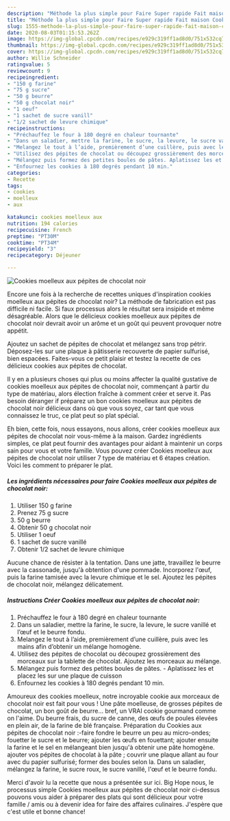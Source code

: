 ```yaml
---
description: "Méthode la plus simple pour Faire Super rapide Fait maison Cookies moelleux aux pépites de chocolat noir"
title: "Méthode la plus simple pour Faire Super rapide Fait maison Cookies moelleux aux pépites de chocolat noir"
slug: 1555-methode-la-plus-simple-pour-faire-super-rapide-fait-maison-cookies-moelleux-aux-pepites-de-chocolat-noir
date: 2020-08-03T01:15:53.262Z
image: https://img-global.cpcdn.com/recipes/e929c319ff1ad8d0/751x532cq70/cookies-moelleux-aux-pepites-de-chocolat-noir-photo-principale-de-la-recette.jpg
thumbnail: https://img-global.cpcdn.com/recipes/e929c319ff1ad8d0/751x532cq70/cookies-moelleux-aux-pepites-de-chocolat-noir-photo-principale-de-la-recette.jpg
cover: https://img-global.cpcdn.com/recipes/e929c319ff1ad8d0/751x532cq70/cookies-moelleux-aux-pepites-de-chocolat-noir-photo-principale-de-la-recette.jpg
author: Willie Schneider
ratingvalue: 5
reviewcount: 9
recipeingredient:
- "150 g farine"
- "75 g sucre"
- "50 g beurre"
- "50 g chocolat noir"
- "1 oeuf"
- "1 sachet de sucre vanill"
- "1/2 sachet de levure chimique"
recipeinstructions:
- "Préchauffez le four à 180 degré en chaleur tournante"
- "Dans un saladier, mettre la farine, le sucre, la levure, le sucre vanillé et l’œuf et le beurre fondu."
- "Melangez le tout à l’aide, premièrement d’une cuillère, puis avec les mains afin d’obtenir un mélange homogène."
- "Utilisez des pépites de chocolat ou découpez grossièrement des morceaux sur la tablette de chocolat. Ajoutez les morceaux au mélange."
- "Mélangez puis formez des petites boules de pâtes. Aplatissez les et placez les sur une plaque de cuisson"
- "Enfournez les cookies à 180 degrés pendant 10 min."
categories:
- Recette
tags:
- cookies
- moelleux
- aux

katakunci: cookies moelleux aux 
nutrition: 194 calories
recipecuisine: French
preptime: "PT30M"
cooktime: "PT34M"
recipeyield: "3"
recipecategory: Déjeuner

---
```



![Cookies moelleux aux pépites de chocolat noir](https://img-global.cpcdn.com/recipes/e929c319ff1ad8d0/751x532cq70/cookies-moelleux-aux-pepites-de-chocolat-noir-photo-principale-de-la-recette.jpg)

Encore une fois à la recherche de recettes uniques d'inspiration cookies moelleux aux pépites de chocolat noir? La méthode de fabrication est pas difficile ni facile. Si faux processus alors le résultat sera insipide et même désagréable. Alors que le délicieux cookies moelleux aux pépites de chocolat noir devrait avoir un arôme et un goût qui peuvent provoquer notre appétit.

Ajoutez un sachet de pépites de chocolat et mélangez sans trop pétrir. Déposez-les sur une plaque à pâtisserie recouverte de papier sulfurisé, bien espacées. Faites-vous ce petit plaisir et testez la recette de ces délicieux cookies aux pépites de chocolat.

Il y en a plusieurs choses qui plus ou moins affecter la qualité gustative de cookies moelleux aux pépites de chocolat noir, commençant à partir du type de matériau, alors élection fraîche à comment créer et serve it. Pas besoin déranger if préparez un bon cookies moelleux aux pépites de chocolat noir délicieux dans où que vous soyez, car tant que vous connaissez le truc, ce plat peut so plat spécial.


Eh bien, cette fois, nous essayons, nous allons, créer cookies moelleux aux pépites de chocolat noir vous-même à la maison. Gardez ingrédients simples, ce plat peut fournir des avantages pour aidant à maintenir un corps sain pour vous et votre famille. Vous pouvez créer Cookies moelleux aux pépites de chocolat noir utiliser 7 type de matériau et 6 étapes création. Voici les comment to préparer le plat.

<!--inarticleads1-->

##### Les ingrédients nécessaires pour faire Cookies moelleux aux pépites de chocolat noir:

1. Utiliser 150 g farine
1. Prenez 75 g sucre
1.  50 g beurre
1. Obtenir 50 g chocolat noir
1. Utiliser 1 oeuf
1.  1 sachet de sucre vanillé
1. Obtenir 1/2 sachet de levure chimique


Aucune chance de résister à la tentation. Dans une jatte, travaillez le beurre avec la cassonade, jusqu&#39;à obtention d&#39;une pommade. Incorporez l&#39;œuf, puis la farine tamisée avec la levure chimique et le sel. Ajoutez les pépites de chocolat noir, mélangez délicatement. 

<!--inarticleads2-->

##### Instructions Créer Cookies moelleux aux pépites de chocolat noir:

1. Préchauffez le four à 180 degré en chaleur tournante
1. Dans un saladier, mettre la farine, le sucre, la levure, le sucre vanillé et l’œuf et le beurre fondu.
1. Melangez le tout à l’aide, premièrement d’une cuillère, puis avec les mains afin d’obtenir un mélange homogène.
1. Utilisez des pépites de chocolat ou découpez grossièrement des morceaux sur la tablette de chocolat. Ajoutez les morceaux au mélange.
1. Mélangez puis formez des petites boules de pâtes. - Aplatissez les et placez les sur une plaque de cuisson
1. Enfournez les cookies à 180 degrés pendant 10 min.


Amoureux des cookies moelleux, notre incroyable cookie aux morceaux de chocolat noir est fait pour vous ! Une pâte moelleuse, de grosses pépites de chocolat, un bon goût de beurre… bref, un VRAI cookie gourmand comme on l&#39;aime. Du beurre frais, du sucre de canne, des œufs de poules élevées en plein air, de la farine de blé française. Préparation du Cookies aux pépites de chocolat noir :-faire fondre le beurre un peu au micro-ondes; fouetter le sucre et le beurre; ajouter les œufs en fouettant; ajouter ensuite la farine et le sel en mélangeant bien jusqu&#39;à obtenir une pâte homogène. ajouter vos pépites de chocolat à la pâte ; couvrir une plaque allant au four avec du papier sulfurisé; former des boules selon la. Dans un saladier, mélangez la farine, le sucre roux, le sucre vanillé, l&#39;œuf et le beurre fondu. 


Merci d'avoir lu la recette que nous a présentée sur ici. Big Hope nous, le processus simple Cookies moelleux aux pépites de chocolat noir ci-dessus pouvons vous aider à préparer des plats qui sont délicieux pour votre famille / amis ou à devenir idea for faire des affaires culinaires. J'espère que c'est utile et bonne chance!
